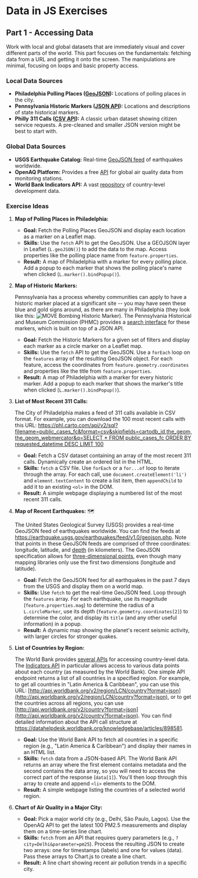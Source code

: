 # Data in JS Exercises

## Part 1 - Accessing Data

Work with local and global datasets that are immediately visual and cover different parts of the world. This part focuses on the fundamentals: fetching data from a URL and getting it onto the screen. The manipulations are minimal, focusing on loops and basic property access.

### **Local Data Sources**

* **Philadelphia Polling Places ([GeoJSON](https://opendataphilly.org/datasets/polling-places/)):** Locations of polling places in the city.
* **Pennsylvania Historic Markers ([JSON API](https://share.phmc.pa.gov/markers/)):** Locations and descriptions of state historical markers.
* **Philly 311 Calls ([CSV API](https://opendataphilly.org/datasets/311-service-and-information-requests/)):** A classic urban dataset showing citizen service requests. A pre-cleaned and smaller JSON version might be best to start with.

### **Global Data Sources**

* **USGS Earthquake Catalog:** Real-time [GeoJSON feed](https://earthquake.usgs.gov/earthquakes/feed/v1.0/geojson.php) of earthquakes worldwide.
* **OpenAQ Platform:** Provides a free [API](https://api.openaq.org/) for global air quality data from monitoring stations.
* **World Bank Indicators API:** A vast [repository](https://datahelpdesk.worldbank.org/knowledgebase/articles/889392-about-the-indicators-api-documentation) of country-level development data.

### **Exercise Ideas**

1. **Map of Polling Places in Philadelphia:**
    * **Goal:** Fetch the Polling Places GeoJSON and display each location as a marker on a Leaflet map.
    * **Skills:** Use the `fetch` API to get the GeoJSON. Use a GEOJSON layer in Leaflet (`L.geoJSON()`) to add the data to the map. Access properties like the polling place name from `feature.properties`.
    * **Result:** A map of Philadelphia with a marker for every polling place. Add a popup to each marker that shows the polling place's name when clicked (`L.marker().bindPopup()`).

2. **Map of Historic Markers:**

    Pennsylvania has a process whereby communities can apply to have a historic marker placed at a significant site -- you may have seen these blue and gold signs around, as there are many in Philadelphia (they look like this: ![MOVE Bombing Historic Marker](../../images/pa_historic_marker_move.jpg)). The Pennsylvania Historical and Museum Commission (PHMC) provides a [search interface](https://share.phmc.pa.gov/markers/) for these markers, which is built on top of a JSON API.

    * **Goal:** Fetch the Historic Markers for a given set of filters and display each marker as a circle marker on a Leaflet map.
    * **Skills:** Use the `fetch` API to get the GeoJSON. Use a `forEach` loop on the `features` array of the resulting GeoJSON object. For each feature, access the coordinates from `feature.geometry.coordinates` and properties like the title from `feature.properties`.
    * **Result:** A map of Philadelphia with a marker for every historic marker. Add a popup to each marker that shows the marker's title when clicked (`L.marker().bindPopup()`).

3. **List of Most Recent 311 Calls:**

    The City of Philadelphia makes a feed of 311 calls available in CSV format. For example, you can download the 100 most recent calls with this URL: [https://phl.carto.com/api/v2/sql?filename=public_cases_fc&format=csv&skipfields=cartodb_id,the_geom,the_geom_webmercator&q=SELECT * FROM public_cases_fc ORDER BY requested_datetime DESC LIMIT 100](https://phl.carto.com/api/v2/sql?filename=public_cases_fc&format=csv&skipfields=cartodb_id,the_geom,the_geom_webmercator&q=SELECT+*+FROM+public_cases_fc+ORDER+BY+requested_datetime+DESC+LIMIT+100)

    * **Goal:** Fetch a CSV dataset containing an array of the most recent 311 calls. Dynamically create an ordered list in the HTML.
    * **Skills:** `fetch` a CSV file. Use `forEach` or a `for...of` loop to iterate through the array. For each call, use `document.createElement('li')` and `element.textContent` to create a list item, then `appendChild` to add it to an existing `<ol>` in the DOM.
    * **Result:** A simple webpage displaying a numbered list of the most recent 311 calls.

4. **Map of Recent Earthquakes:** 🗺️

    The United States Geological Survey (USGS) provides a real-time GeoJSON feed of earthquakes worldwide. You can find the feeds at <https://earthquake.usgs.gov/earthquakes/feed/v1.0/geojson.php>. Note that points in these GeoJSON feeds are comprised of three coordinates: longitude, latitude, and [depth](https://earthquake.usgs.gov/data/comcat/index.php#depth) (in kilometers). The GeoJSON specification allows for [three-dimensional points](https://datatracker.ietf.org/doc/html/rfc7946#section-3.1.1), even though many mapping libraries only use the first two dimensions (longitude and latitude).

    * **Goal:** Fetch the GeoJSON feed for all earthquakes in the past 7 days from the USGS and display them on a world map.
    * **Skills:** Use `fetch` to get the real-time GeoJSON feed. Loop through the `features` array. For each earthquake, use its magnitude (`feature.properties.mag`) to determine the radius of a `L.circleMarker`, use its depth (`feature.geometry.coordinates[2]`) to determine the color, and display its `title` (and any other useful information) in a popup.
    * **Result:** A dynamic map showing the planet's recent seismic activity, with larger circles for stronger quakes.

5. **List of Countries by Region:**

    The World Bank provides [several APIs](https://datahelpdesk.worldbank.org/knowledgebase/articles/889386-developer-information-overview) for accessing country-level data. The [Indicators API](https://datahelpdesk.worldbank.org/knowledgebase/articles/889392-about-the-indicators-api-documentation) in particular allows access to various data points about each country (as measured by the World Bank). One simple API endpoint returns a list of all countries in a specified region. For example, to get all countries in "Latin America & Caribbean", you can use this URL: [http://api.worldbank.org/v2/region/LCN/country?format=json](http://api.worldbank.org/v2/region/LCN/country?format=json), or to get the countries across all regions, you can use [http://api.worldbank.org/v2/country?format=json](http://api.worldbank.org/v2/country?format=json). You can find detailed information about the API call structure at <https://datahelpdesk.worldbank.org/knowledgebase/articles/898581>.

    * **Goal:** Use the World Bank API to fetch all countries in a specific region (e.g., "Latin America & Caribbean") and display their names in an HTML list.
    * **Skills:** `fetch` data from a JSON-based API. The World Bank API returns an array where the first element contains metadata and the second contains the data array, so you will need to access the correct part of the response (`data[1]`). You'll then loop through this array to create and append `<li>` elements to the DOM.
    * **Result:** A simple webpage listing the countries of a selected world region.

6. **Chart of Air Quality in a Major City:**
    * **Goal:** Pick a major world city (e.g., Delhi, São Paulo, Lagos). Use the OpenAQ API to get the latest 100 PM2.5 measurements and display them on a time-series line chart.
    * **Skills:** `fetch` from an API that requires query parameters (e.g., `?city=Delhi&parameter=pm25`). Process the resulting JSON to create two arrays: one for timestamps (labels) and one for values (data). Pass these arrays to Chart.js to create a line chart.
    * **Result:** A line chart showing recent air pollution trends in a specific city.
